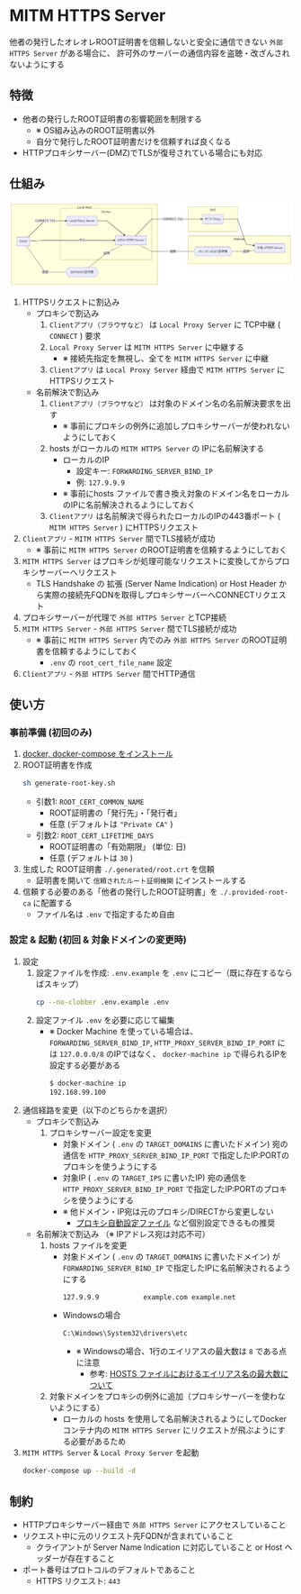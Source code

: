 # MITM HTTPS Server
他者の発行したオレオレROOT証明書を信頼しないと安全に通信できない `外部 HTTPS Server` がある場合に、
許可外のサーバーの通信内容を盗聴・改ざんされないようにする


## 特徴
- 他者の発行したROOT証明書の影響範囲を制限する
    - ※ OS組み込みのROOT証明書以外
    - 自分で発行したROOT証明書だけを信頼すれば良くなる
- HTTPプロキシサーバー(DMZ)でTLSが復号されている場合にも対応



## 仕組み

[
    ![構成図](./docs/images/structure.png)
](./docs/images/structure.md)

</details>

1. HTTPSリクエストに割込み
    - プロキシで割込み
        1. `Clientアプリ（ブラウザなど）` は `Local Proxy Server` に TCP中継 ( `CONNECT` ) 要求
        1. `Local Proxy Server` は `MITM HTTPS Server` に中継する
            - ※ 接続先指定を無視し、全てを `MITM HTTPS Server` に中継
        1. `Clientアプリ` は `Local Proxy Server` 経由で `MITM HTTPS Server` にHTTPSリクエスト
    - 名前解決で割込み
        1. `Clientアプリ（ブラウザなど）` は対象のドメイン名の名前解決要求を出す
            - ※ 事前にプロキシの例外に追加しプロキシサーバーが使われないようにしておく
        1. hosts がローカルの `MITM HTTPS Server` の IPに名前解決する
            - ローカルのIP
                - 設定キー: `FORWARDING_SERVER_BIND_IP`
                - 例: `127.9.9.9`
            - ※ 事前にhosts ファイルで書き換え対象のドメイン名をローカルのIPに名前解決されるようにしておく
        1. `Clientアプリ` は名前解決で得られたローカルのIPの443番ポート ( `MITM HTTPS Server` ) にHTTPSリクエスト
1. `Clientアプリ` - `MITM HTTPS Server` 間でTLS接続が成功
    - ※ 事前に `MITM HTTPS Server` のROOT証明書を信頼するようにしておく
1. `MITM HTTPS Server` はプロキシが処理可能なリクエストに変換してからプロキシサーバーへリクエスト
    - TLS Handshake の 拡張 (Server Name Indication) or Host Header から実際の接続先FQDNを取得しプロキシサーバーへCONNECTリクエスト
1. プロキシサーバーが代理で `外部 HTTPS Server` とTCP接続
1. `MITM HTTPS Server` - `外部 HTTPS Server` 間でTLS接続が成功
    - ※ 事前に `MITM HTTPS Server` 内でのみ `外部 HTTPS Server` のROOT証明書を信頼するようにしておく
        - `.env` の `root_cert_file_name` 設定
1. `Clientアプリ` - `外部 HTTPS Server` 間でHTTP通信


## 使い方

### 事前準備 (初回のみ)
1. [docker, docker-compose をインストール](https://docs.docker.com/install/#supported-platforms)
1. ROOT証明書を作成
    ```sh
    sh generate-root-key.sh
    ```
    - 引数1: `ROOT_CERT_COMMON_NAME`
        - ROOT証明書の「発行先」・「発行者」
        - 任意 (デフォルトは `"Private CA"` )
    - 引数2: `ROOT_CERT_LIFETIME_DAYS`
        - ROOT証明書の「有効期限」 (単位: 日)
        - 任意 (デフォルトは `30` )
1. 生成した ROOT証明書 `./.generated/root.crt` を信頼
    - 証明書を開いて `信頼されたルート証明機関` にインストールする
1. 信頼する必要のある「他者の発行したROOT証明書」を `./.provided-root-ca` に配置する
    - ファイル名は `.env` で指定するため自由
    
### 設定 & 起動 (初回 & 対象ドメインの変更時)
1. 設定
    1. 設定ファイルを作成: `.env.example` を `.env` にコピー（既に存在するならばスキップ）
        ```sh
        cp --no-clobber .env.example .env
        ```
    1. 設定ファイル `.env` を必要に応じて編集
        - ※ Docker Machine を使っている場合は、`FORWARDING_SERVER_BIND_IP`, `HTTP_PROXY_SERVER_BIND_IP_PORT` には `127.0.0.0/8` のIPではなく、 `docker-machine ip` で得られるIPを設定する必要がある
            ```
            $ docker-machine ip
            192.168.99.100
            ```
1. 通信経路を変更（以下のどちらかを選択）
    - プロキシで割込み 
        1. プロキシサーバー設定を変更
            - 対象ドメイン ( `.env` の `TARGET_DOMAINS` に書いたドメイン) 宛の通信を `HTTP_PROXY_SERVER_BIND_IP_PORT` で指定したIP:PORTのプロキシを使うようにする
            - 対象IP ( `.env` の `TARGET_IPS` に書いたIP) 宛の通信を `HTTP_PROXY_SERVER_BIND_IP_PORT` で指定したIP:PORTのプロキシを使うようにする
            - ※ 他ドメイン・IP宛は元のプロキシ/DIRECTから変更しない
                - [プロキシ自動設定ファイル](https://developer.mozilla.org/ja/docs/Web/HTTP/Proxy_servers_and_tunneling/Proxy_Auto-Configuration_(PAC)_file) など個別設定できるもの推奨
    - 名前解決で割込み （※ IPアドレス宛は対応不可）
        1. hosts ファイルを変更
            - 対象ドメイン ( `.env` の `TARGET_DOMAINS` に書いたドメイン) が `FORWARDING_SERVER_BIND_IP` で指定したIPに名前解決されるようにする
                ```
                127.9.9.9			example.com example.net
                ```
            - Windowsの場合
                ```
                C:\Windows\System32\drivers\etc
                ```
                - ※ Windowsの場合、1行のエイリアスの最大数は `8` である点に注意
                    - 参考: [HOSTS ファイルにおけるエイリアス名の最大数について](https://support.microsoft.com/ja-jp/help/2717022)
        1. 対象ドメインをプロキシの例外に追加（プロキシサーバーを使わないようにする）
            - ローカルの hosts を使用して名前解決されるようにしてDockerコンテナ内の `MITM HTTPS Server` にリクエストが飛ぶようにする必要があるため
1. `MITM HTTPS Server` & `Local Proxy Server` を起動
    ```sh
    docker-compose up --build -d
    ```


## 制約
- HTTPプロキシサーバー経由で `外部 HTTPS Server` にアクセスしていること
- リクエスト中に元のリクエスト先FQDNが含まれていること
    - クライアントが Server Name Indication に対応していること or Host ヘッダーが存在すること
- ポート番号はプロトコルのデフォルトであること
    - HTTPS リクエスト: `443`
